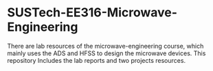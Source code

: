 # SUSTech-EE316-Microwave-Engineering
There are lab resources of the microwave-engineering course, which mainly uses the ADS and HFSS to design the microwave devices. This repository Includes the lab reports and two projects resources. 
